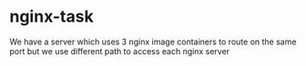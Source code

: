 # nginx-task
We have  a server which uses 3 nginx image containers to route on the same port but we use different path to access each nginx server 
